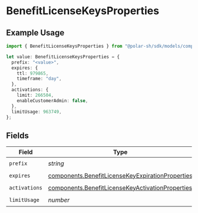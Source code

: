 # BenefitLicenseKeysProperties

## Example Usage

```typescript
import { BenefitLicenseKeysProperties } from "@polar-sh/sdk/models/components/benefitlicensekeysproperties.js";

let value: BenefitLicenseKeysProperties = {
  prefix: "<value>",
  expires: {
    ttl: 979865,
    timeframe: "day",
  },
  activations: {
    limit: 266504,
    enableCustomerAdmin: false,
  },
  limitUsage: 963749,
};
```

## Fields

| Field                                                                                                                | Type                                                                                                                 | Required                                                                                                             | Description                                                                                                          |
| -------------------------------------------------------------------------------------------------------------------- | -------------------------------------------------------------------------------------------------------------------- | -------------------------------------------------------------------------------------------------------------------- | -------------------------------------------------------------------------------------------------------------------- |
| `prefix`                                                                                                             | *string*                                                                                                             | :heavy_check_mark:                                                                                                   | N/A                                                                                                                  |
| `expires`                                                                                                            | [components.BenefitLicenseKeyExpirationProperties](../../models/components/benefitlicensekeyexpirationproperties.md) | :heavy_check_mark:                                                                                                   | N/A                                                                                                                  |
| `activations`                                                                                                        | [components.BenefitLicenseKeyActivationProperties](../../models/components/benefitlicensekeyactivationproperties.md) | :heavy_check_mark:                                                                                                   | N/A                                                                                                                  |
| `limitUsage`                                                                                                         | *number*                                                                                                             | :heavy_check_mark:                                                                                                   | N/A                                                                                                                  |